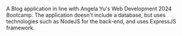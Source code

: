 A Blog application in line with Angela Yu's Web Development 2024 Bootcamp. The application doesn't include a database, but uses technologies such as NodeJS for the back-end, and uses ExpressJS framework.

